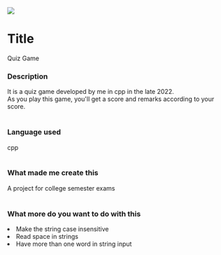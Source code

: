 <img src="![quiz](https://user-images.githubusercontent.com/116259393/226258549-efeb8a63-891d-48de-9add-551cf7f6ffab.gif)">

# Title
Quiz Game

### Description
It is a quiz game developed by me in cpp in the late 2022. <br>
As you play this game, you'll get a score and remarks according to your score. <br><br>

### Language used
cpp <br><br>

### What made me create this
A project for college semester exams <br><br>

### What more do you want to do with this
<li>Make the string case insensitive</li>
<li>Read space in strings</li>
<li>Have more than one word in string input</li>
